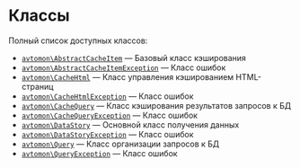 Классы
======

Полный список доступных классов:

- [`avtomon\AbstractCacheItem`](avtomon/AbstractCacheItem.md) &mdash; Базовый класс кэширования
- [`avtomon\AbstractCacheItemException`](avtomon/AbstractCacheItemException.md) &mdash; Класс ошибок
- [`avtomon\CacheHtml`](avtomon/CacheHtml.md) &mdash; Класс управления кэшированием HTML-страниц
- [`avtomon\CacheHtmlException`](avtomon/CacheHtmlException.md) &mdash; Класс ошибок
- [`avtomon\CacheQuery`](avtomon/CacheQuery.md) &mdash; Класс кэширования результатов запросов к БД
- [`avtomon\CacheQueryException`](avtomon/CacheQueryException.md) &mdash; Класс ошибок
- [`avtomon\DataStory`](avtomon/DataStory.md) &mdash; Основной класс получения данных
- [`avtomon\DataStoryException`](avtomon/DataStoryException.md) &mdash; Класс ошибок
- [`avtomon\Query`](avtomon/Query.md) &mdash; Класс организации запросов к БД
- [`avtomon\QueryException`](avtomon/QueryException.md) &mdash; Класс ошибок
